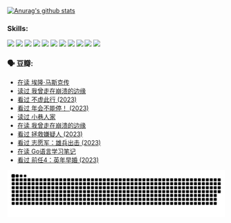 
[![Anurag's github stats](https://github-readme-stats.vercel.app/api?username=w940853815)](https://github.com/anuraghazra/github-readme-stats)

### Skills:

<code><img height="32" src="https://cdn.jsdelivr.net/npm/simple-icons@v5/icons/python.svg"></code>
<code><img height="32" src="https://cdn.jsdelivr.net/npm/simple-icons@v5/icons/javascript.svg"></code>
<code><img height="32" src="https://cdn.jsdelivr.net/npm/simple-icons@v5/icons/django.svg"></code>
<code><img height="32" src="https://cdn.jsdelivr.net/npm/simple-icons@v5/icons/flask.svg"></code>
<code><img height="32" src="https://cdn.jsdelivr.net/npm/simple-icons@v5/icons/vuetify.svg"></code>
<code><img height="32" src="https://cdn.jsdelivr.net/npm/simple-icons@v5/icons/git.svg"></code>
<code><img height="32" src="https://cdn.jsdelivr.net/npm/simple-icons@v5/icons/docker.svg"></code>
<code><img height="32" src="https://cdn.jsdelivr.net/npm/simple-icons@v5/icons/postgresql.svg"></code>
<code><img height="32" src="https://cdn.jsdelivr.net/npm/simple-icons@v5/icons/elasticsearch.svg"></code>
<code><img height="32" src="https://cdn.jsdelivr.net/npm/simple-icons@v5/icons/macos.svg"></code>
<code><img height="32" src="https://cdn.jsdelivr.net/npm/simple-icons@v5/icons/linux.svg"></code>

### 🗣 豆瓣:

<!-- DOUBAN-ACTIVITIES:START -->
- [在读 埃隆·马斯克传](https://www.douban.com/people/136069238/status/4500417190/?_i=06472708)
- [读过 我曾走在崩溃的边缘](https://www.douban.com/people/136069238/status/4500416754/?_i=06472708)
- [看过 不虚此行‎ (2023)](https://www.douban.com/people/136069238/status/4499973052/?_i=06472708)
- [看过 年会不能停！‎ (2023)](https://www.douban.com/people/136069238/status/4498582002/?_i=06472708)
- [读过 小巷人家](https://www.douban.com/people/136069238/status/4489290935/?_i=06472708)
- [在读 我曾走在崩溃的边缘](https://www.douban.com/people/136069238/status/4489290559/?_i=06472708)
- [看过 拯救嫌疑人‎ (2023)](https://www.douban.com/people/136069238/status/4477421513/?_i=06472708)
- [看过 志愿军：雄兵出击‎ (2023)](https://www.douban.com/people/136069238/status/4465247367/?_i=06472708)
- [在读 Go语言学习笔记](https://www.douban.com/people/136069238/status/4459852901/?_i=06472708)
- [看过 前任4：英年早婚‎ (2023)](https://www.douban.com/people/136069238/status/4458320768/?_i=06472708)
<!-- DOUBAN-ACTIVITIES:END -->


![Snake animation](https://raw.githubusercontent.com/w940853815/w940853815/output/github-contribution-grid-snake.svg)

<!--
**w940853815/w940853815** is a ✨ _special_ ✨ repository because its `README.md` (this file) appears on your GitHub profile.

Here are some ideas to get you started:

- 🔭 I’m currently working on ...
- 🌱 I’m currently learning ...
- 👯 I’m looking to collaborate on ...
- 🤔 I’m looking for help with ...
- 💬 Ask me about ...
- 📫 How to reach me: ...
- 😄 Pronouns: ...
- ⚡ Fun fact: ...
-->
